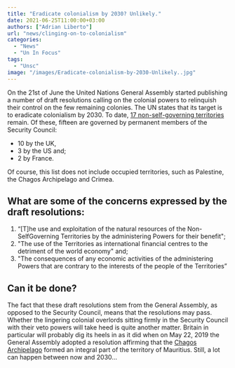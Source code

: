 ```yaml
---
title: "Eradicate colonialism by 2030? Unlikely."
date: 2021-06-25T11:00:00+03:00
authors: ["Adrian Liberto"]
url: "news/clinging-on-to-colonialism"
categories: 
  - "News"
  - "Un In Focus"
tags: 
  - "Unsc"
image: "/images/Eradicate-colonialism-by-2030-Unlikely..jpg"
---
```


On the 21st of June the United Nations General Assembly started publishing a number of draft resolutions calling on the colonial powers to relinquish their control on the few remaining colonies. The UN states that its target is to eradicate colonialism by 2030. To date, [17 non-self-governing territories](https://www.un.org/dppa/decolonization/en/nsgt) remain. Of these, fifteen are governed by permanent members of the Security Council:

- 10 by the UK,
- 3 by the US and;
- 2 by France.

Of course, this list does not include occupied territories, such as Palestine, the Chagos Archipelago and Crimea.

## What are some of the concerns expressed by the draft resolutions:

1. “\[T\]he use and exploitation of the natural resources of the Non-SelfGoverning Territories by the administering Powers for their benefit";
2. "The use of the Territories as international financial centres to the detriment of the world economy" and;
3. "The consequences of any economic activities of the administering Powers that are contrary to the interests of the people of the Territories”

## **Can it be done?**

The fact that these draft resolutions stem from the General Assembly, as opposed to the Security Council, means that the resolutions may pass. Whether the lingering colonial overlords sitting firmly in the Security Council with their veto powers will take heed is quite another matter. Britain in particular will probably dig its heels in as it did when on May 22, 2019 the General Assembly adopted a resolution affirming that the [Chagos Archipelago](https://un-aligned.org/global-issues/the-icj-the-icc-whose-justice/) formed an integral part of the territory of Mauritius. Still, a lot can happen between now and 2030...

